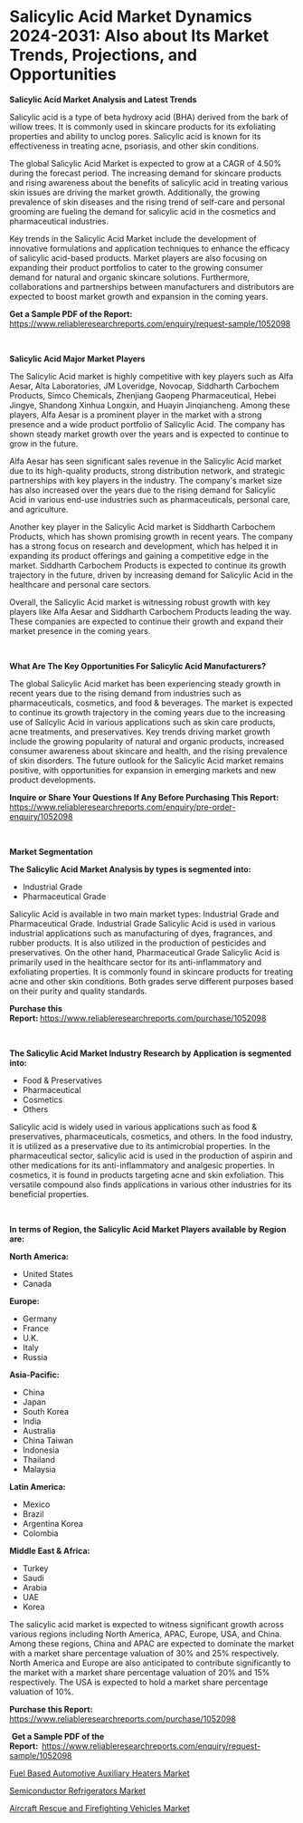 <p><h1>Salicylic Acid Market Dynamics 2024-2031: Also about Its Market Trends, Projections, and Opportunities</h1></p><p><strong>Salicylic Acid Market Analysis and Latest Trends</strong></p>
<p><p>Salicylic acid is a type of beta hydroxy acid (BHA) derived from the bark of willow trees. It is commonly used in skincare products for its exfoliating properties and ability to unclog pores. Salicylic acid is known for its effectiveness in treating acne, psoriasis, and other skin conditions.</p><p>The global Salicylic Acid Market is expected to grow at a CAGR of 4.50% during the forecast period. The increasing demand for skincare products and rising awareness about the benefits of salicylic acid in treating various skin issues are driving the market growth. Additionally, the growing prevalence of skin diseases and the rising trend of self-care and personal grooming are fueling the demand for salicylic acid in the cosmetics and pharmaceutical industries.</p><p>Key trends in the Salicylic Acid Market include the development of innovative formulations and application techniques to enhance the efficacy of salicylic acid-based products. Market players are also focusing on expanding their product portfolios to cater to the growing consumer demand for natural and organic skincare solutions. Furthermore, collaborations and partnerships between manufacturers and distributors are expected to boost market growth and expansion in the coming years.</p></p>
<p><strong>Get a Sample PDF of the Report:&nbsp;</strong> <a href="https://www.reliableresearchreports.com/enquiry/request-sample/1052098">https://www.reliableresearchreports.com/enquiry/request-sample/1052098</a></p>
<p>&nbsp;</p>
<p><strong>Salicylic Acid Major Market Players</strong></p>
<p><p>The Salicylic Acid market is highly competitive with key players such as Alfa Aesar, Alta Laboratories, JM Loveridge, Novocap, Siddharth Carbochem Products, Simco Chemicals, Zhenjiang Gaopeng Pharmaceutical, Hebei Jingye, Shandong Xinhua Longxin, and Huayin Jinqiancheng. Among these players, Alfa Aesar is a prominent player in the market with a strong presence and a wide product portfolio of Salicylic Acid. The company has shown steady market growth over the years and is expected to continue to grow in the future. </p><p>Alfa Aesar has seen significant sales revenue in the Salicylic Acid market due to its high-quality products, strong distribution network, and strategic partnerships with key players in the industry. The company's market size has also increased over the years due to the rising demand for Salicylic Acid in various end-use industries such as pharmaceuticals, personal care, and agriculture.</p><p>Another key player in the Salicylic Acid market is Siddharth Carbochem Products, which has shown promising growth in recent years. The company has a strong focus on research and development, which has helped it in expanding its product offerings and gaining a competitive edge in the market. Siddharth Carbochem Products is expected to continue its growth trajectory in the future, driven by increasing demand for Salicylic Acid in the healthcare and personal care sectors.</p><p>Overall, the Salicylic Acid market is witnessing robust growth with key players like Alfa Aesar and Siddharth Carbochem Products leading the way. These companies are expected to continue their growth and expand their market presence in the coming years.</p></p>
<p>&nbsp;</p>
<p><strong>What Are The Key Opportunities For Salicylic Acid Manufacturers?</strong></p>
<p><p>The global Salicylic Acid market has been experiencing steady growth in recent years due to the rising demand from industries such as pharmaceuticals, cosmetics, and food & beverages. The market is expected to continue its growth trajectory in the coming years due to the increasing use of Salicylic Acid in various applications such as skin care products, acne treatments, and preservatives. Key trends driving market growth include the growing popularity of natural and organic products, increased consumer awareness about skincare and health, and the rising prevalence of skin disorders. The future outlook for the Salicylic Acid market remains positive, with opportunities for expansion in emerging markets and new product developments.</p></p>
<p><strong>Inquire or Share Your Questions If Any Before Purchasing This Report:</strong> <a href="https://www.reliableresearchreports.com/enquiry/pre-order-enquiry/1052098">https://www.reliableresearchreports.com/enquiry/pre-order-enquiry/1052098</a></p>
<p>&nbsp;</p>
<p><strong>Market Segmentation</strong></p>
<p><strong>The Salicylic Acid Market Analysis by types is segmented into:</strong></p>
<p><ul><li>Industrial Grade</li><li>Pharmaceutical Grade</li></ul></p>
<p><p>Salicylic Acid is available in two main market types: Industrial Grade and Pharmaceutical Grade. Industrial Grade Salicylic Acid is used in various industrial applications such as manufacturing of dyes, fragrances, and rubber products. It is also utilized in the production of pesticides and preservatives. On the other hand, Pharmaceutical Grade Salicylic Acid is primarily used in the healthcare sector for its anti-inflammatory and exfoliating properties. It is commonly found in skincare products for treating acne and other skin conditions. Both grades serve different purposes based on their purity and quality standards.</p></p>
<p><strong>Purchase this Report:&nbsp;</strong><a href="https://www.reliableresearchreports.com/purchase/1052098">https://www.reliableresearchreports.com/purchase/1052098</a></p>
<p>&nbsp;</p>
<p><strong>The Salicylic Acid Market Industry Research by Application is segmented into:</strong></p>
<p><ul><li>Food & Preservatives</li><li>Pharmaceutical</li><li>Cosmetics</li><li>Others</li></ul></p>
<p><p>Salicylic acid is widely used in various applications such as food & preservatives, pharmaceuticals, cosmetics, and others. In the food industry, it is utilized as a preservative due to its antimicrobial properties. In the pharmaceutical sector, salicylic acid is used in the production of aspirin and other medications for its anti-inflammatory and analgesic properties. In cosmetics, it is found in products targeting acne and skin exfoliation. This versatile compound also finds applications in various other industries for its beneficial properties.</p></p>
<p>&nbsp;</p>
<p><strong>In terms of Region, the Salicylic Acid Market Players available by Region are:</strong></p>
<p>
    <p> <strong> North America: </strong>
        <ul>
            <li>United States</li>
            <li>Canada</li>
        </ul>
        </p> 
    <p> <strong> Europe: </strong>
        <ul>
            <li>Germany</li>
            <li>France</li>
            <li>U.K.</li>
            <li>Italy</li>
            <li>Russia</li>
        </ul>
        </p> 
    <p> <strong> Asia-Pacific: </strong>
        <ul>
            <li>China</li>
            <li>Japan</li>
            <li>South Korea</li>
            <li>India</li>
            <li>Australia</li>
            <li>China Taiwan</li>
            <li>Indonesia</li>
            <li>Thailand</li>
            <li>Malaysia</li>
        </ul>
        </p> 
    <p> <strong> Latin America: </strong>
        <ul>
            <li>Mexico</li>
            <li>Brazil</li>
            <li>Argentina Korea</li>
            <li>Colombia</li>
        </ul>
        </p> 
    <p> <strong> Middle East & Africa: </strong>
        <ul>
            <li>Turkey</li>
            <li>Saudi</li>
            <li>Arabia</li>
            <li>UAE</li>
            <li>Korea</li>
        </ul>
    </p>
    </p>
<p><p>The salicylic acid market is expected to witness significant growth across various regions including North America, APAC, Europe, USA, and China. Among these regions, China and APAC are expected to dominate the market with a market share percentage valuation of 30% and 25% respectively. North America and Europe are also anticipated to contribute significantly to the market with a market share percentage valuation of 20% and 15% respectively. The USA is expected to hold a market share percentage valuation of 10%.</p></p>
<p><strong>Purchase this Report: </strong><a href="https://www.reliableresearchreports.com/purchase/1052098">https://www.reliableresearchreports.com/purchase/1052098</a></p>
<p>&nbsp;<strong>Get a Sample PDF of the Report:&nbsp;&nbsp;</strong><a href="https://www.reliableresearchreports.com/enquiry/request-sample/1052098">https://www.reliableresearchreports.com/enquiry/request-sample/1052098</a></p>
<p><strong></strong></p>
<p><p><a href="https://view.publitas.com/reportprime-1/fuel-based-automotive-auxiliary-heaters-market-size-growth-outlook-from-2023-to-2030-projecting-at-markets-trends-analysis-by-application-regional-outlook-and-revenue/">Fuel Based Automotive Auxiliary Heaters Market</a></p><p><a href="https://view.publitas.com/reportprime-1/semiconductor-refrigerators-market-size-and-growth-market-segmentation-regional-and-country-breakdowns-and-market-trends-for-period-from-2023-2030/">Semiconductor Refrigerators Market</a></p><p><a href="https://view.publitas.com/reportprime-1/aircraft-rescue-and-firefighting-vehicles-market-size-growth-outlook-from-2023-to-2030-projecting-at-markets-trends-analysis-by-application-regional-outlook-and-revenue/">Aircraft Rescue and Firefighting Vehicles Market</a></p></p>